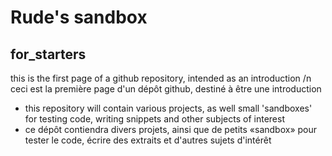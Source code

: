 # Rude's sandbox
## for_starters
this is the first page of a github repository, intended as an introduction /n
ceci est la première page d'un dépôt github, destiné à être une introduction
* this repository will contain various projects, as well small 'sandboxes' for testing code, writing snippets and other subjects of interest
* ce dépôt contiendra divers projets, ainsi que de petits «sandbox» pour tester le code, écrire des extraits et d'autres sujets d'intérêt

